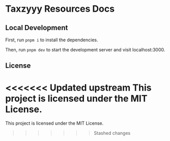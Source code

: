 # Taxzyyy Resources Docs

## Local Development

First, run `pnpm i` to install the dependencies.

Then, run `pnpm dev` to start the development server and visit localhost:3000.

## License

<<<<<<< Updated upstream
This project is licensed under the MIT License.
=======
This project is licensed under the MIT License.
>>>>>>> Stashed changes
